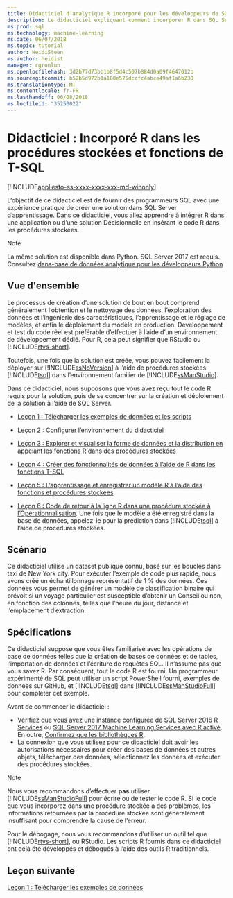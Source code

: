 ```yaml
---
title: Didacticiel d’analytique R incorporé pour les développeurs de SQL Server Machine Learning | Documents Microsoft
description: Le didacticiel expliquant comment incorporer R dans SQL Server procédures stockées et fonctions T-SQL
ms.prod: sql
ms.technology: machine-learning
ms.date: 06/07/2018
ms.topic: tutorial
author: HeidiSteen
ms.author: heidist
manager: cgronlun
ms.openlocfilehash: 3d2b77d73bb1b8f5d4c507b884d0a09f4647012b
ms.sourcegitcommit: b52b5d972b1a180e575dccfc4abce49af1a6b230
ms.translationtype: MT
ms.contentlocale: fr-FR
ms.lasthandoff: 06/08/2018
ms.locfileid: "35250022"
---
```

# <a name="tutorial-embedded-r-in-stored-procedures-and-t-sql-functions"></a>Didacticiel : Incorporé R dans les procédures stockées et fonctions de T-SQL
[!INCLUDE[appliesto-ss-xxxx-xxxx-xxx-md-winonly](../../includes/appliesto-ss-xxxx-xxxx-xxx-md-winonly.md)]

L’objectif de ce didacticiel est de fournir des programmeurs SQL avec une expérience pratique de créer une solution dans SQL Server d’apprentissage. Dans ce didacticiel, vous allez apprendre à intégrer R dans une application ou d’une solution Décisionnelle en insérant le code R dans les procédures stockées.

> [!NOTE]
> 
> La même solution est disponible dans Python. SQL Server 2017 est requis. Consultez [dans-base de données analytique pour les développeurs Python](../tutorials/sqldev-in-database-python-for-sql-developers.md)

## <a name="overview"></a>Vue d'ensemble

Le processus de création d’une solution de bout en bout comprend généralement l’obtention et le nettoyage des données, l’exploration des données et l’ingénierie des caractéristiques, l’apprentissage et le réglage de modèles, et enfin le déploiement du modèle en production. Développement et test du code réel est préférable d’effectuer à l’aide d’un environnement de développement dédié. Pour R, cela peut signifier que RStudio ou [!INCLUDE[rtvs-short](../../includes/rtvs-short-md.md)].

Toutefois, une fois que la solution est créée, vous pouvez facilement la déployer sur [!INCLUDE[ssNoVersion](../../includes/ssnoversion-md.md)] à l’aide de procédures stockées [!INCLUDE[tsql](../../includes/tsql-md.md)] dans l’environnement familier de [!INCLUDE[ssManStudio](../../includes/ssmanstudio-md.md)].

Dans ce didacticiel, nous supposons que vous avez reçu tout le code R requis pour la solution, puis de se concentrer sur la création et déploiement de la solution à l’aide de SQL Server.

- [Leçon 1 : Télécharger les exemples de données et les scripts](../tutorials/sqldev-download-the-sample-data.md)

- [Leçon 2 : Configurer l’environnement du didacticiel](../r/sqldev-import-data-to-sql-server-using-powershell.md)

- [Leçon 3 : Explorer et visualiser la forme de données et la distribution en appelant les fonctions R dans des procédures stockées](../tutorials/sqldev-explore-and-visualize-the-data.md)

- [Leçon 4 : Créer des fonctionnalités de données à l’aide de R dans les fonctions T-SQL](../tutorials/sqldev-create-data-features-using-t-sql.md)
  
- [Leçon 5 : L’apprentissage et enregistrer un modèle R à l’aide des fonctions et procédures stockées](../r/sqldev-train-and-save-a-model-using-t-sql.md)
  
- [Leçon 6 : Code de retour à la ligne R dans une procédure stockée à l’Opérationnalisation](../tutorials/sqldev-operationalize-the-model.md). 
  Une fois que le modèle a été enregistré dans la base de données, appelez-le pour la prédiction dans [!INCLUDE[tsql](../../includes/tsql-md.md)] à l’aide de procédures stockées.

## <a name="scenario"></a>Scénario

Ce didacticiel utilise un dataset publique connu, basé sur les boucles dans taxi de New York city. Pour exécuter l’exemple de code plus rapide, nous avons créé un échantillonnage représentatif de 1 % des données. Ces données vous permet de générer un modèle de classification binaire qui prévoit si un voyage particulier est susceptible d’obtenir un Conseil ou non, en fonction des colonnes, telles que l’heure du jour, distance et l’emplacement d’extraction.

## <a name="requirements"></a>Spécifications

Ce didacticiel suppose que vous êtes familiarisé avec les opérations de base de données telles que la création de bases de données et de tables, l’importation de données et l’écriture de requêtes SQL. Il n’assume pas que vous savez R. Par conséquent, tout le code R est fourni. Un programmeur expérimenté de SQL peut utiliser un script PowerShell fourni, exemples de données sur GitHub, et [!INCLUDE[tsql](../../includes/tsql-md.md)] dans [!INCLUDE[ssManStudioFull](../../includes/ssmanstudiofull-md.md)] pour compléter cet exemple. 

Avant de commencer le didacticiel :

- Vérifiez que vous avez une instance configurée de [SQL Server 2016 R Services](../install/sql-r-services-windows-install.md#verify-installation) ou [SQL Server 2017 Machine Learning Services avec R activé](../install/sql-machine-learning-services-windows-install.md#verify-installation). En outre, [Confirmez que les bibliothèques R](../r/determine-which-packages-are-installed-on-sql-server.md#get-the-r-library-location).
- La connexion que vous utilisez pour ce didacticiel doit avoir les autorisations nécessaires pour créer des bases de données et autres objets, télécharger des données, sélectionnez les données et exécuter des procédures stockées.

> [!NOTE]
> Nous vous recommandons d’effectuer **pas** utiliser [!INCLUDE[ssManStudioFull](../../includes/ssmanstudiofull-md.md)] pour écrire ou de tester le code R. Si le code que vous incorporez dans une procédure stockée a des problèmes, les informations retournées par la procédure stockée sont généralement insuffisant pour comprendre la cause de l’erreur.
> 
> Pour le débogage, nous vous recommandons d’utiliser un outil tel que [!INCLUDE[rtvs-short](../../includes/rtvs-short-md.md)], ou RStudio. Les scripts R fournis dans ce didacticiel ont déjà été développés et débogués à l’aide des outils R traditionnels.

## <a name="next-lesson"></a>Leçon suivante

[Leçon 1 : Télécharger les exemples de données](../tutorials/sqldev-download-the-sample-data.md)
